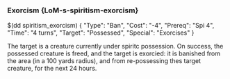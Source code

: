 ### Exorcism  {LoM-s-spiritism-exorcism}

$(dd spiritism_exorcism) { 
"Type": "Ban",
"Cost": "-4",
"Prereq": "Spi 4",
"Time": "4 turns",
"Target": "Possessed",
"Special": "Exorcises"
}

The target is a creature currently under spiritc possession. On success,
the possessed creature is freed, and the target is exorcied: it is
banished from the area (in a 100 yards radius), and from re-possessing
thes target creature, for the next 24 hours.
